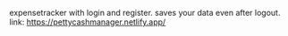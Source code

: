 expensetracker with login and register. saves your data even after logout.
 link: https://pettycashmanager.netlify.app/
